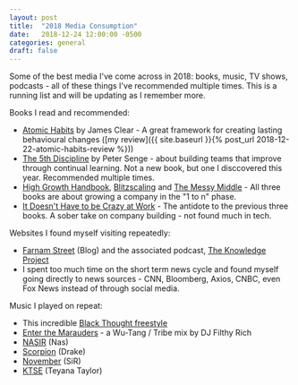 ```yaml
---
layout: post
title:  "2018 Media Consumption"
date:   2018-12-24 12:00:00 -0500
categories: general
draft: false
---
```


Some of the best media I've come across in 2018: books, music, TV shows, podcasts - all of these things I've recommended multiple times. This is a running list and will be updating as I remember more.

Books I read and recommended:
- [Atomic Habits](www.atomichabits.com) by James Clear - A great framework for creating lasting behavioural changes ([my review]({{ site.baseurl }}{% post_url 2018-12-22-atomic-habits-review %}))
- [The 5th Discipline](https://amzn.to/2RdSCno) by Peter Senge - about building teams that improve through continual learning. Not a new book, but one I disccovered this year. Recommended multiple times.
- [High Growth Handbook](https://amzn.to/2CyaL7o), [Blitzscaling](https://amzn.to/2CyaL7o) and [The Messy Middle](https://amzn.to/2CwlaAm) - All three books are about growing a company in the "1 to n" phase.
- [It Doesn't Have to be Crazy at Work](https://amzn.to/2RgTEPx) - The antidote to the previous three books. A sober take on company building - not found much in tech. 

Websites I found myself visiting repeatedly:
- [Farnam Street](www.fs.blog) (Blog) and the associated podcast, [The Knowledge Project](https://fs.blog/the-knowledge-project/)
- I spent too much time on the short term news cycle and found myself going directly to news sources - CNN, Bloomberg, Axios, CNBC, even Fox News instead of through social media. 

Music I played on repeat:
- This incredible [Black Thought freestyle](https://www.youtube.com/watch?v=prmQgSpV3fA)
- [Enter the Marauders](https://soundcloud.com/djfilthyrich/a-clan-called-wu-enter-the-marauders) - a Wu-Tang / Tribe mix by DJ Filthy Rich
- [NASIR](https://amzn.to/2Czq1kp) (Nas)
- [Scorpion](https://amzn.to/2BIqv5N) (Drake)
- [November](https://www.youtube.com/watch?v=txZVJ24UVUs) (SiR)
- [KTSE](https://www.youtube.com/watch?v=21njPEhEutQ) (Teyana Taylor)